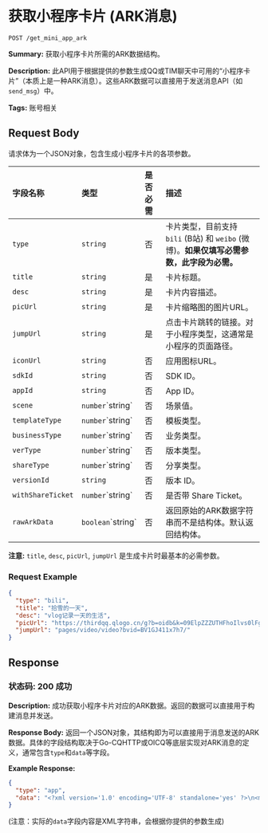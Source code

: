 # 获取小程序卡片 (ARK消息)

`POST /get_mini_app_ark`

**Summary:** 获取小程序卡片所需的ARK数据结构。

**Description:** 此API用于根据提供的参数生成QQ或TIM聊天中可用的“小程序卡片”（本质上是一种ARK消息）。这些ARK数据可以直接用于发送消息API（如 `send_msg`）中。

**Tags:** 账号相关

## Request Body

请求体为一个JSON对象，包含生成小程序卡片的各项参数。

| 字段名称        | 类型     | 是否必需 | 描述                                                                                                |
| :-------------- | :------- | :------- | :-------------------------------------------------------------------------------------------------- |
| `type`          | `string` | 否       | 卡片类型，目前支持 `bili` (B站) 和 `weibo` (微博)。**如果仅填写必需参数，此字段为必需。**                       |
| `title`         | `string` | 是       | 卡片标题。                                                                                          |
| `desc`          | `string` | 是       | 卡片内容描述。                                                                                      |
| `picUrl`        | `string` | 是       | 卡片缩略图的图片URL。                                                                               |
| `jumpUrl`       | `string` | 是       | 点击卡片跳转的链接。对于小程序类型，这通常是小程序的页面路径。                                        |
| `iconUrl`       | `string` | 否       | 应用图标URL。                                                                                       |
| `sdkId`         | `string` | 否       | SDK ID。                                                                                            |
| `appId`         | `string` | 否       | App ID。                                                                                            |
| `scene`         | `number`\`string` | 否       | 场景值。                                                                                            |
| `templateType`  | `number`\`string` | 否       | 模板类型。                                                                                          |
| `businessType`  | `number`\`string` | 否       | 业务类型。                                                                                          |
| `verType`       | `number`\`string` | 否       | 版本类型。                                                                                          |
| `shareType`     | `number`\`string` | 否       | 分享类型。                                                                                          |
| `versionId`     | `string` | 否       | 版本 ID。                                                                                           |
| `withShareTicket` | `number`\`string` | 否       | 是否带 Share Ticket。                                                                               |
| `rawArkData`    | `boolean`\`string` | 否       | 返回原始的ARK数据字符串而不是结构体。默认返回结构体。                                               |

**注意:** `title`, `desc`, `picUrl`, `jumpUrl` 是生成卡片时最基本的必需参数。

### Request Example

```json
{
  "type": "bili",
  "title": "拾雪的一天",
  "desc": "vlog记录一天的生活",
  "picUrl": "https://thirdqq.qlogo.cn/g?b=oidb&k=09ElpZZZUTHFhoIlvs0lFg&kti=ZyBvjxHhVOI&s=640",
  "jumpUrl": "pages/video/video?bvid=BV1GJ411x7h7/"
}
```

## Response

### 状态码: 200 成功

**Description:** 成功获取小程序卡片对应的ARK数据。返回的数据可以直接用于构建消息并发送。

**Response Body:** 返回一个JSON对象，其结构即为可以直接用于消息发送的ARK数据。具体的字段结构取决于Go-CQHTTP或OICQ等底层实现对ARK消息的定义，通常包含`type`和`data`等字段。

**Example Response:**

```json
{
  "type": "app",
  "data": "<?xml version='1.0' encoding='UTF-8' standalone='yes' ?>\n<msg serviceID=\"10048\" templateID=\"10048\" action=\"plugin\" a_action=\"plugin\" i_action=\"plugin\" brief=\"拾雪的一天\" sourceStr=\"\" flag=\"3\" toparentchat=\"0\" style=\"0\" ctime=\"1678819200\">\n    <item layout=\"2\">\n        <image src=\"https://thirdqq.qlogo.cn/g?b=oidb&amp;k=09ElpZZZUTHFhoIlvs0lFg&amp;kti=ZyBvjxHhVOI&amp;s=640\" minWidth=\"100\" minHeight=\"100\" maxWidth=\"100\" maxHeight=\"100\"/>\n        <item layout=\"5\">\n            <title>拾雪的一天</title>\n            <summary>vlog记录一天的生活</summary>\n        </item>\n    </item>\n    <source name=\"B站\" icon=\"https://qzonestyle.gtimg.cn/qzone/app/app_store/mall/icon/10048/10048_icon.png\" url=\"http://baidu.com\" a_action=\"\" i_action=\"\" action=\"\"/>\n</msg>"
}
```
(注意：实际的`data`字段内容是XML字符串，会根据你提供的参数生成)
